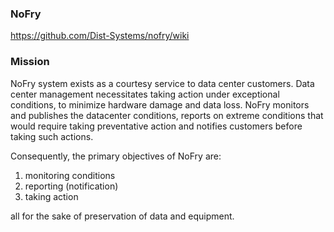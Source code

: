 ### NoFry

https://github.com/Dist-Systems/nofry/wiki


### Mission 
NoFry system exists as a courtesy service to data center customers. Data center management necessitates taking action under exceptional conditions, to minimize hardware damage and data loss. NoFry monitors and publishes the datacenter conditions, reports on extreme conditions that would require taking preventative action and notifies customers before taking such actions.

Consequently, the primary objectives of NoFry are:

1. monitoring conditions
2. reporting (notification)
3. taking action
        
all for the sake of preservation of data and equipment.
